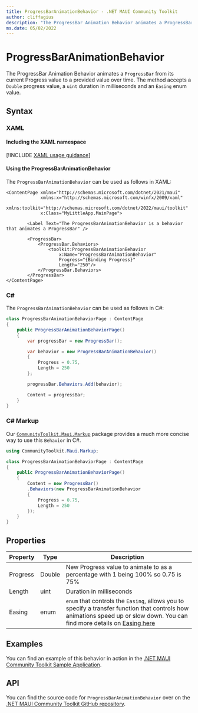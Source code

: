 ```yaml
---
title: ProgressBarAnimationBehavior - .NET MAUI Community Toolkit
author: cliffagius
description: "The ProgressBar Animation Behavior animates a ProgressBar from its current Progress value to a provided value over time."
ms.date: 05/02/2022
---
```


# ProgressBarAnimationBehavior

The ProgressBar Animation Behavior animates a `ProgressBar` from its current Progress value to a provided value over time. The method accepts a `Double` progress value, a `uint` duration in milliseconds and an `Easing` enum value.

## Syntax

### XAML

#### Including the XAML namespace

[!INCLUDE [XAML usage guidance](../includes/xaml-usage.md)]

#### Using the ProgressBarAnimationBehavior

The `ProgressBarAnimationBehavior` can be used as follows in XAML:

```xaml
<ContentPage xmlns="http://schemas.microsoft.com/dotnet/2021/maui"
             xmlns:x="http://schemas.microsoft.com/winfx/2009/xaml"
             xmlns:toolkit="http://schemas.microsoft.com/dotnet/2022/maui/toolkit"
             x:Class="MyLittleApp.MainPage">
     
        <Label Text="The ProgressBarAnimationBehavior is a behavior that animates a ProgressBar" />

        <ProgressBar>
            <ProgressBar.Behaviors>
                <toolkit:ProgressBarAnimationBehavior
                    x:Name="ProgressBarAnimationBehavior"
                    Progress="{Binding Progress}"
                    Length="250"/>
            </ProgressBar.Behaviors>
        </ProgressBar>
</ContentPage>
```

### C#

The `ProgressBarAnimationBehavior` can be used as follows in C#:

```csharp
class ProgressBarAnimationBehaviorPage : ContentPage
{
    public ProgressBarAnimationBehaviorPage()
    {
        var progressBar = new ProgressBar();

        var behavior = new ProgressBarAnimationBehavior()
        {
            Progress = 0.75,
            Length = 250
        };

        progressBar.Behaviors.Add(behavior);

        Content = progressBar;
    }
}
```

### C# Markup

Our [`CommunityToolkit.Maui.Markup`](../markup/markup.md) package provides a much more concise way to use this `Behavior` in C#.

```csharp
using CommunityToolkit.Maui.Markup;

class ProgressBarAnimationBehaviorPage : ContentPage
{
    public ProgressBarAnimationBehaviorPage()
    {
        Content = new ProgressBar()
        .Behaviors(new ProgressBarAnimationBehavior
        {
            Progress = 0.75,
            Length = 250
        });           
    }
}
```

## Properties

|Property  |Type  |Description  |
|---------|---------|---------|
| Progress | Double  | New Progress value to animate to as a percentage with 1 being 100% so 0.75 is 75% |
| Length | uint | Duration in milliseconds |
| Easing | enum | `enum` that controls the `Easing`, allows you to specify a transfer function that controls how animations speed up or slow down. You can find more details on [Easing here](/dotnet/maui/user-interface/animation/easing) |

## Examples

You can find an example of this behavior in action in the [.NET MAUI Community Toolkit Sample Application](https://github.com/CommunityToolkit/Maui/blob/main/samples/CommunityToolkit.Maui.Sample/Pages/Behaviors/ProgressBarAnimationBehaviorPage.xaml).

## API

You can find the source code for `ProgressBarAnimationBehavior` over on the [.NET MAUI Community Toolkit GitHub repository](https://github.com/CommunityToolkit/Maui/blob/main/src/CommunityToolkit.Maui/Behaviors/ProgressBarAnimationBehavior.shared.cs).
